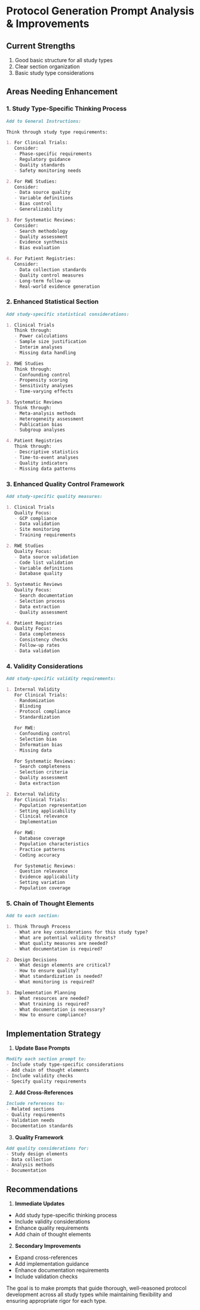 # Protocol Generation Prompt Analysis & Improvements

## Current Strengths
1. Good basic structure for all study types
2. Clear section organization
3. Basic study type considerations

## Areas Needing Enhancement

### 1. Study Type-Specific Thinking Process
```markdown
Add to General Instructions:

Think through study type requirements:

1. For Clinical Trials:
   Consider:
   - Phase-specific requirements
   - Regulatory guidance
   - Quality standards
   - Safety monitoring needs

2. For RWE Studies:
   Consider:
   - Data source quality
   - Variable definitions
   - Bias control
   - Generalizability

3. For Systematic Reviews:
   Consider:
   - Search methodology
   - Quality assessment
   - Evidence synthesis
   - Bias evaluation

4. For Patient Registries:
   Consider:
   - Data collection standards
   - Quality control measures
   - Long-term follow-up
   - Real-world evidence generation
```

### 2. Enhanced Statistical Section
```markdown
Add study-specific statistical considerations:

1. Clinical Trials
   Think through:
   - Power calculations
   - Sample size justification
   - Interim analyses
   - Missing data handling

2. RWE Studies
   Think through:
   - Confounding control
   - Propensity scoring
   - Sensitivity analyses
   - Time-varying effects

3. Systematic Reviews
   Think through:
   - Meta-analysis methods
   - Heterogeneity assessment
   - Publication bias
   - Subgroup analyses

4. Patient Registries
   Think through:
   - Descriptive statistics
   - Time-to-event analyses
   - Quality indicators
   - Missing data patterns
```

### 3. Enhanced Quality Control Framework
```markdown
Add study-specific quality measures:

1. Clinical Trials
   Quality Focus:
   - GCP compliance
   - Data validation
   - Site monitoring
   - Training requirements

2. RWE Studies
   Quality Focus:
   - Data source validation
   - Code list validation
   - Variable definitions
   - Database quality

3. Systematic Reviews
   Quality Focus:
   - Search documentation
   - Selection process
   - Data extraction
   - Quality assessment

4. Patient Registries
   Quality Focus:
   - Data completeness
   - Consistency checks
   - Follow-up rates
   - Data validation
```

### 4. Validity Considerations
```markdown
Add study-specific validity requirements:

1. Internal Validity
   For Clinical Trials:
   - Randomization
   - Blinding
   - Protocol compliance
   - Standardization

   For RWE:
   - Confounding control
   - Selection bias
   - Information bias
   - Missing data

   For Systematic Reviews:
   - Search completeness
   - Selection criteria
   - Quality assessment
   - Data extraction

2. External Validity
   For Clinical Trials:
   - Population representation
   - Setting applicability
   - Clinical relevance
   - Implementation

   For RWE:
   - Database coverage
   - Population characteristics
   - Practice patterns
   - Coding accuracy

   For Systematic Reviews:
   - Question relevance
   - Evidence applicability
   - Setting variation
   - Population coverage
```

### 5. Chain of Thought Elements
```markdown
Add to each section:

1. Think Through Process
   - What are key considerations for this study type?
   - What are potential validity threats?
   - What quality measures are needed?
   - What documentation is required?

2. Design Decisions
   - What design elements are critical?
   - How to ensure quality?
   - What standardization is needed?
   - What monitoring is required?

3. Implementation Planning
   - What resources are needed?
   - What training is required?
   - What documentation is necessary?
   - How to ensure compliance?
```

## Implementation Strategy

1. **Update Base Prompts**
```markdown
Modify each section prompt to:
- Include study type-specific considerations
- Add chain of thought elements
- Include validity checks
- Specify quality requirements
```

2. **Add Cross-References**
```markdown
Include references to:
- Related sections
- Quality requirements
- Validation needs
- Documentation standards
```

3. **Quality Framework**
```markdown
Add quality considerations for:
- Study design elements
- Data collection
- Analysis methods
- Documentation
```

## Recommendations

1. **Immediate Updates**
- Add study type-specific thinking process
- Include validity considerations
- Enhance quality requirements
- Add chain of thought elements

2. **Secondary Improvements**
- Expand cross-references
- Add implementation guidance
- Enhance documentation requirements
- Include validation checks

The goal is to make prompts that guide thorough, well-reasoned protocol development across all study types while maintaining flexibility and ensuring appropriate rigor for each type.